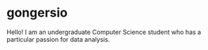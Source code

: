 # gongersio
Hello! I am an undergraduate Computer Science student who has a particular passion for data analysis.
